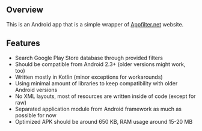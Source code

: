 ## Overview

This is an Android app that is a simple wrapper of [Appfilter.net](https://appfilter.net/) website.

## Features

- Search Google Play Store database through provided filters
- Should be compatible from Android 2.3+ (older versions might work, too)
- Written mostly in Kotlin (minor exceptions for workarounds)
- Using minimal amount of libraries to keep compatibility with older Android versions
- No XML layouts, most of resources are written inside of code (except for raw)
- Separated application module from Android framework as much as possible for now
- Optimized APK should be around 650 KB, RAM usage around 15-20 MB